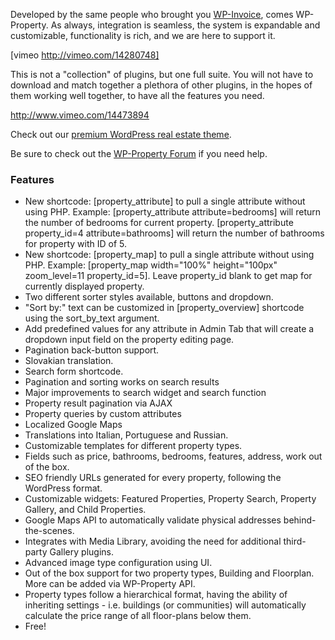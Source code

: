 Developed by the same people who brought you [WP-Invoice](http://wordpress.org/extend/plugins/wp-invoice/), comes WP-Property. As always, integration is seamless, the system is expandable and customizable, functionality is rich, and we are here to support it.

[vimeo http://vimeo.com/14280748]

This is not a "collection" of plugins, but one full suite. You will not have to download and match together a plethora of other plugins, in the hopes of them working well together, to have all the features you need.

http://www.vimeo.com/14473894

Check out our [premium WordPress real estate theme](https://usabilitydynamics.com/products/wp-property/the-denali-premium-theme/).

Be sure to check out the  [WP-Property Forum](http://usabilitydynamics.com/products/wp-property/forum/) if you need help.


### Features
* New shortcode: [property_attribute] to pull a single attribute without using PHP. Example: [property_attribute attribute=bedrooms] will return the number of bedrooms for current property. [property_attribute property_id=4 attribute=bathrooms] will return the number of bathrooms for property with ID of 5.
* New shortcode: [property_map] to pull a single attribute without using PHP. Example: [property_map width="100%" height="100px" zoom_level=11 property_id=5].  Leave property_id blank to get map for currently displayed property.
* Two different sorter styles available, buttons and dropdown.
* "Sort by:" text can be customized in [property_overview] shortcode using the sort_by_text argument.
* Add predefined values for any attribute in Admin Tab that will create a dropdown input field on the property editing page.
* Pagination back-button support.
* Slovakian translation.
* Search form shortcode.
* Pagination and sorting works on search results
* Major improvements to search widget and search function
* Property result pagination via AJAX
* Property queries by custom attributes
* Localized Google Maps
* Translations into Italian, Portuguese and Russian.
* Customizable templates for different property types.
* Fields such as price, bathrooms, bedrooms, features, address, work out of the box.
* SEO friendly URLs generated for every property, following the WordPress format.
* Customizable widgets:  Featured Properties, Property Search, Property Gallery, and Child Properties.
* Google Maps API to automatically validate physical addresses behind-the-scenes.
* Integrates with Media Library, avoiding the need for additional third-party Gallery plugins.
* Advanced image type configuration using UI.
* Out of the box support for two property types, Building and Floorplan.   More can be added via WP-Property API.
* Property types follow a hierarchical format, having the ability of inheriting settings - i.e. buildings (or communities) will automatically calculate the price range of all floor-plans below them.
* Free!
